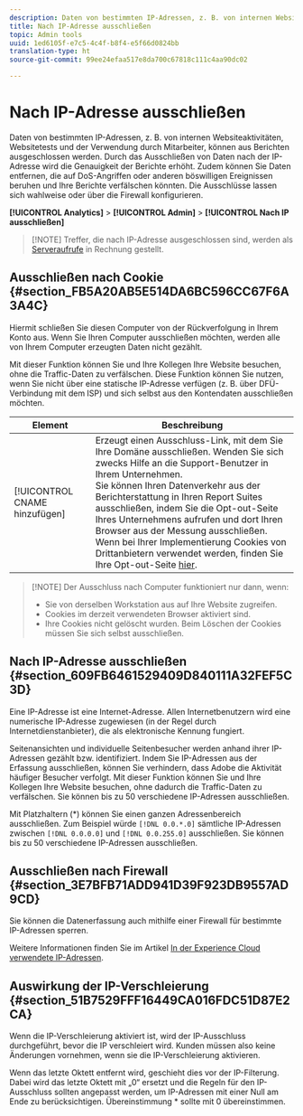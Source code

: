 ```yaml
---
description: Daten von bestimmten IP-Adressen, z. B. von internen Websiteaktivitäten, Websitetests und der Verwendung durch Mitarbeiter, können aus Berichten ausgeschlossen werden. Durch das Ausschließen von Daten nach der IP-Adresse wird die Genauigkeit der Berichte erhöht. Zudem können Sie Daten entfernen, die auf DoS-Angriffen oder anderen böswilligen Ereignissen beruhen und Ihre Berichte verfälschen könnten. Die Ausschlüsse lassen sich wahlweise oder über die Firewall konfigurieren.
title: Nach IP-Adresse ausschließen
topic: Admin tools
uuid: 1ed6105f-e7c5-4c4f-b8f4-e5f66d0824bb
translation-type: ht
source-git-commit: 99ee24efaa517e8da700c67818c111c4aa90dc02

---
```



# Nach IP-Adresse ausschließen

Daten von bestimmten IP-Adressen, z. B. von internen Websiteaktivitäten, Websitetests und der Verwendung durch Mitarbeiter, können aus Berichten ausgeschlossen werden. Durch das Ausschließen von Daten nach der IP-Adresse wird die Genauigkeit der Berichte erhöht. Zudem können Sie Daten entfernen, die auf DoS-Angriffen oder anderen böswilligen Ereignissen beruhen und Ihre Berichte verfälschen könnten. Die Ausschlüsse lassen sich wahlweise oder über die Firewall konfigurieren.

**[!UICONTROL Analytics]** > **[!UICONTROL Admin]** > **[!UICONTROL Nach IP ausschließen]**

> [!NOTE] Treffer, die nach IP-Adresse ausgeschlossen sind, werden als [Serveraufrufe](https://marketing.adobe.com/resources/help/de_DE/reference/primary_server_calls.html) in Rechnung gestellt.

## Ausschließen nach Cookie {#section_FB5A20AB5E514DA6BC596CC67F6A3A4C}

Hiermit schließen Sie diesen Computer von der Rückverfolgung in Ihrem Konto aus. Wenn Sie Ihren Computer ausschließen möchten, werden alle von Ihrem Computer erzeugten Daten nicht gezählt.

Mit dieser Funktion können Sie und Ihre Kollegen Ihre Website besuchen, ohne die Traffic-Daten zu verfälschen. Diese Funktion können Sie nutzen, wenn Sie nicht über eine statische IP-Adresse verfügen (z. B. über DFÜ-Verbindung mit dem ISP) und sich selbst aus den Kontendaten ausschließen möchten.

| Element | Beschreibung |
|--- |--- |
| [!UICONTROL CNAME hinzufügen] | Erzeugt einen Ausschluss-Link, mit dem Sie Ihre Domäne ausschließen. Wenden Sie sich zwecks Hilfe an die Support-Benutzer in Ihrem Unternehmen. <br>Sie können Ihren Datenverkehr aus der Berichterstattung in Ihren Report Suites ausschließen, indem Sie die Opt-out-Seite Ihres Unternehmens aufrufen und dort Ihren Browser aus der Messung ausschließen. <br>Wenn bei Ihrer Implementierung Cookies von Drittanbietern verwendet werden, finden Sie Ihre Opt-out-Seite [hier](https://democorp.112.2o7.net/optout.html?locale=de_DE&amp;popup=true). |

> [!NOTE] Der Ausschluss nach Computer funktioniert nur dann, wenn:
>
> * Sie von derselben Workstation aus auf Ihre Website zugreifen.
> * Cookies im derzeit verwendeten Browser aktiviert sind.
> * Ihre Cookies nicht gelöscht wurden. Beim Löschen der Cookies müssen Sie sich selbst ausschließen.


## Nach IP-Adresse ausschließen {#section_609FB6461529409D840111A32FEF5C3D}

Eine IP-Adresse ist eine Internet-Adresse. Allen Internetbenutzern wird eine numerische IP-Adresse zugewiesen (in der Regel durch Internetdienstanbieter), die als elektronische Kennung fungiert.

Seitenansichten und individuelle Seitenbesucher werden anhand ihrer IP-Adressen gezählt bzw. identifiziert. Indem Sie IP-Adressen aus der Erfassung ausschließen, können Sie verhindern, dass Adobe die Aktivität häufiger Besucher verfolgt. Mit dieser Funktion können Sie und Ihre Kollegen Ihre Website besuchen, ohne dadurch die Traffic-Daten zu verfälschen. Sie können bis zu 50 verschiedene IP-Adressen ausschließen.

Mit Platzhaltern (*) können Sie einen ganzen Adressenbereich ausschließen. Zum Beispiel würde `[!DNL 0.0.*.0]` sämtliche IP-Adressen zwischen `[!DNL 0.0.0.0]` und `[!DNL 0.0.255.0]` ausschließen. Sie können bis zu 50 verschiedene IP-Adressen ausschließen.

## Ausschließen nach Firewall {#section_3E7BFB71ADD941D39F923DB9557AD9CD}

Sie können die Datenerfassung auch mithilfe einer Firewall für bestimmte IP-Adressen sperren.

Weitere Informationen finden Sie im Artikel [In der Experience Cloud verwendete IP-Adressen](https://marketing.adobe.com/resources/help/de_DE/home/index.html#kb-adobe-ip-addresses).

## Auswirkung der IP-Verschleierung {#section_51B7529FFF16449CA016FDC51D87E2CA}

Wenn die IP-Verschleierung aktiviert ist, wird der IP-Ausschluss durchgeführt, bevor die IP verschleiert wird. Kunden müssen also keine Änderungen vornehmen, wenn sie die IP-Verschleierung aktivieren.

Wenn das letzte Oktett entfernt wird, geschieht dies vor der IP-Filterung. Dabei wird das letzte Oktett mit „0“ ersetzt und die Regeln für den IP-Ausschluss sollten angepasst werden, um IP-Adressen mit einer Null am Ende zu berücksichtigen. Übereinstimmung * sollte mit 0 übereinstimmen.
